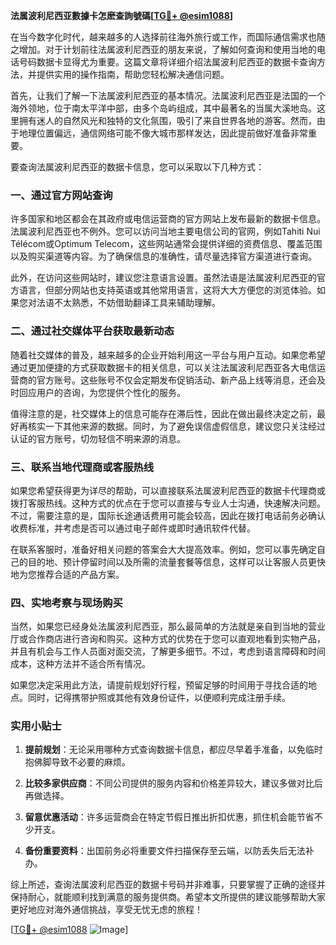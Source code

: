 **法属波利尼西亚數據卡怎麽查詢號碼[[TG💪+ @esim1088](https://t.me/s/esim1088)]**

在当今数字化时代，越来越多的人选择前往海外旅行或工作，而国际通信需求也随之增加。对于计划前往法属波利尼西亚的朋友来说，了解如何查询和使用当地的电话号码数据卡显得尤为重要。这篇文章将详细介绍法属波利尼西亚的数据卡查询方法，并提供实用的操作指南，帮助您轻松解决通信问题。

首先，让我们了解一下法属波利尼西亚的基本情况。法属波利尼西亚是法国的一个海外领地，位于南太平洋中部，由多个岛屿组成，其中最著名的当属大溪地岛。这里拥有迷人的自然风光和独特的文化氛围，吸引了来自世界各地的游客。然而，由于地理位置偏远，通信网络可能不像大城市那样发达，因此提前做好准备非常重要。

要查询法属波利尼西亚的数据卡信息，您可以采取以下几种方式：

### 一、通过官方网站查询

许多国家和地区都会在其政府或电信运营商的官方网站上发布最新的数据卡信息。法属波利尼西亚也不例外。您可以访问当地主要电信公司的官网，例如Tahiti Nui Télécom或Optimum Telecom，这些网站通常会提供详细的资费信息、覆盖范围以及购买渠道等内容。为了确保信息的准确性，请尽量选择官方渠道进行查询。

此外，在访问这些网站时，建议您注意语言设置。虽然法语是法属波利尼西亚的官方语言，但部分网站也支持英语或其他常用语言，这将大大方便您的浏览体验。如果您对法语不太熟悉，不妨借助翻译工具来辅助理解。

### 二、通过社交媒体平台获取最新动态

随着社交媒体的普及，越来越多的企业开始利用这一平台与用户互动。如果您希望通过更加便捷的方式获取数据卡的相关信息，可以关注法属波利尼西亚各大电信运营商的官方账号。这些账号不仅会定期发布促销活动、新产品上线等消息，还会及时回应用户的咨询，为您提供个性化的服务。

值得注意的是，社交媒体上的信息可能存在滞后性，因此在做出最终决定之前，最好再核实一下其他来源的数据。同时，为了避免误信虚假信息，建议您只关注经过认证的官方账号，切勿轻信不明来源的消息。

### 三、联系当地代理商或客服热线

如果您希望获得更为详尽的帮助，可以直接联系法属波利尼西亚的数据卡代理商或拨打客服热线。这种方式的优点在于您可以直接与专业人士沟通，快速解决问题。不过，需要注意的是，国际长途通话费用可能会较高，因此在拨打电话前务必确认收费标准，并考虑是否可以通过电子邮件或即时通讯软件代替。

在联系客服时，准备好相关问题的答案会大大提高效率。例如，您可以事先确定自己的目的地、预计停留时间以及所需的流量套餐等信息，这样可以让客服人员更快地为您推荐合适的产品方案。

### 四、实地考察与现场购买

当然，如果您已经身处法属波利尼西亚，那么最简单的方法就是亲自到当地的营业厅或合作商店进行咨询和购买。这种方式的优势在于您可以直观地看到实物产品，并且有机会与工作人员面对面交流，了解更多细节。不过，考虑到语言障碍和时间成本，这种方法并不适合所有情况。

如果您决定采用此方法，请提前规划好行程，预留足够的时间用于寻找合适的地点。同时，记得携带护照或其他有效身份证件，以便顺利完成注册手续。

### 实用小贴士

1. **提前规划**：无论采用哪种方式查询数据卡信息，都应尽早着手准备，以免临时抱佛脚导致不必要的麻烦。
   
2. **比较多家供应商**：不同公司提供的服务内容和价格差异较大，建议多做对比后再做选择。
   
3. **留意优惠活动**：许多运营商会在特定节假日推出折扣优惠，抓住机会能节省不少开支。
   
4. **备份重要资料**：出国前务必将重要文件扫描保存至云端，以防丢失后无法补办。

综上所述，查询法属波利尼西亚的数据卡号码并非难事，只要掌握了正确的途径并保持耐心，就能顺利找到满意的服务提供商。希望本文所提供的建议能够帮助大家更好地应对海外通信挑战，享受无忧无虑的旅程！

[[TG💪+ @esim1088](https://t.me/s/esim1088) ![Image](https://i.postimg.cc/4NQfJmqS/Snipaste-2025-05-13-00-14-12.png)]